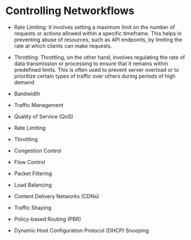 # Controlling Networkflows
- Rate Limiting: It involves setting a maximum limit on the number of requests or actions allowed within a specific timeframe. 
This helps in preventing abuse of resources, such as API endpoints, by limiting the rate at which clients can make requests.

- Throttling: Throttling, on the other hand, involves regulating the rate of data transmission or processing to ensure that 
it remains within predefined limits. This is often used to prevent server overload or to prioritize certain types of traffic over others during periods of high demand


- Bandwidth
- Traffic Management
- Quality of Service (QoS)
- Rate Limiting
- Throttling
- Congestion Control
- Flow Control
- Packet Filtering
- Load Balancing
- Content Delivery Networks (CDNs)
- Traffic Shaping
- Policy-based Routing (PBR)
- Dynamic Host Configuration Protocol (DHCP) Snooping

